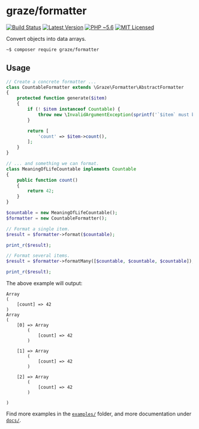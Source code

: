 # graze/formatter

[![Build Status][ico-build]][travis]
[![Latest Version][ico-package]][package]
[![PHP ~5.6][ico-engine]][lang]
[![MIT Licensed][ico-license]][license]

<!-- Links -->
[travis]: https://travis-ci.org/graze/queue
[lang]: https://secure.php.net
[package]: https://packagist.org/packages/graze/queue
[license]: https://github.com/graze/queue/blob/master/LICENSE

<!-- Images -->
[ico-license]: https://img.shields.io/packagist/l/graze/formatter.svg
[ico-package]: https://img.shields.io/packagist/v/graze/formatter.svg
[ico-build]: https://img.shields.io/travis/graze/formatter/master.svg
[ico-engine]: https://img.shields.io/badge/php-%3E%3D5.6-8892BF.svg

Convert objects into data arrays.

```bash
~$ composer require graze/formatter
```

## Usage

```php
// Create a concrete formatter ...
class CountableFormatter extends \Graze\Formatter\AbstractFormatter
{
    protected function generate($item)
    {
        if (! $item instanceof Countable) {
            throw new \InvalidArgumentException(sprintf('`$item` must be an instance of %s.', Countable::class));
        }

        return [
            'count' => $item->count(),
        ];
    }
}

// ... and something we can format.
class MeaningOfLifeCountable implements Countable
{
    public function count()
    {
        return 42;
    }
}

$countable = new MeaningOfLifeCountable();
$formatter = new CountableFormatter();

// Format a single item.
$result = $formatter->format($countable);

print_r($result);

// Format several items.
$result = $formatter->formatMany([$countable, $countable, $countable]);

print_r($result);
```

The above example will output:

```
Array
(
    [count] => 42
)
Array
(
    [0] => Array
        (
            [count] => 42
        )

    [1] => Array
        (
            [count] => 42
        )

    [2] => Array
        (
            [count] => 42
        )

)
```

Find more examples in the [`examples/`](/examples) folder, and more documentation under [`docs/`](/docs).
